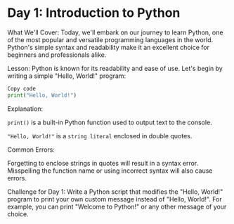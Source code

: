 # Day 1: Introduction to Python

What We'll Cover:
Today, we'll embark on our journey to learn Python, one of the most popular and versatile programming languages in the world. Python's simple syntax and readability make it an excellent choice for beginners and professionals alike.

Lesson:
Python is known for its readability and ease of use. Let's begin by writing a simple "Hello, World!" program:

```python
Copy code
print("Hello, World!")
```
Explanation:

`print()` is a built-in Python function used to output text to the console.

`"Hello, World!"` is a `string literal` enclosed in double quotes.

Common Errors:

Forgetting to enclose strings in quotes will result in a syntax error.
Misspelling the function name or using incorrect syntax will also cause errors.


Challenge for Day 1:
Write a Python script that modifies the "Hello, World!" program to print your own custom message instead of "Hello, World!". For example, you can print "Welcome to Python!" or any other message of your choice.

